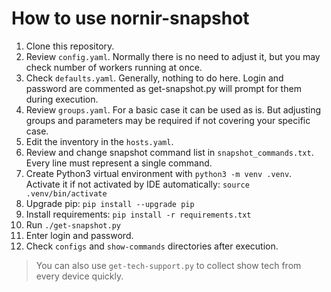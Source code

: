 # How to use nornir-snapshot

1. Clone this repository.
2. Review `config.yaml`. Normally there is no need to adjust it, but you may check number of workers running at once.
3. Check `defaults.yaml`. Generally, nothing to do here. Login and password are commented as get-snapshot.py will prompt for them during execution.
4. Review `groups.yaml`. For a basic case it can be used as is. But adjusting groups and parameters may be required if not covering your specific case.
5. Edit the inventory in the `hosts.yaml`.
6. Review and change snapshot command list in `snapshot_commands.txt`. Every line must represent a single command.
7. Create Python3 virtual environment with `python3 -m venv .venv`. Activate it if not activated by IDE automatically: `source .venv/bin/activate`
8. Upgrade pip: `pip install --upgrade pip`
9. Install requirements: `pip install -r requirements.txt`
10. Run `./get-snapshot.py`
11. Enter login and password.
12. Check `configs` and `show-commands` directories after execution.

> You can also use `get-tech-support.py` to collect show tech from every device quickly.
